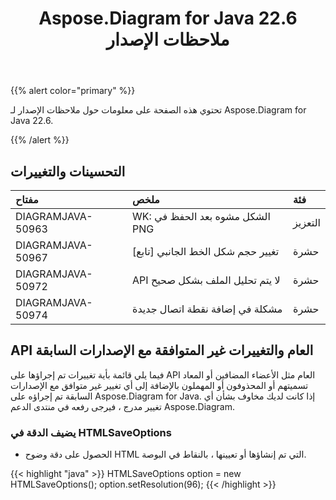 ﻿---
title: Aspose.Diagram for Java 22.6 ملاحظات الإصدار
type: docs
weight: 22
url: /ar/java/aspose-diagram-for-java-22-6-release-notes/
---
{{% alert color="primary" %}}

تحتوي هذه الصفحة على معلومات حول ملاحظات الإصدار لـ Aspose.Diagram for Java 22.6.

{{% /alert %}}
## **التحسينات والتغييرات**  ##

|**مفتاح**|**ملخص**|**فئة**|
|:- |:- |:- |
|DIAGRAMJAVA-50963|WK: الشكل مشوه بعد الحفظ في PNG|التعزيز|
|DIAGRAMJAVA-50967|تغيير حجم شكل الخط الجانبي [تابع]|حشرة|
|DIAGRAMJAVA-50972|API لا يتم تحليل الملف بشكل صحيح|حشرة|
|DIAGRAMJAVA-50974|مشكلة في إضافة نقطة اتصال جديدة|حشرة|

## **API العام والتغييرات غير المتوافقة مع الإصدارات السابقة**
فيما يلي قائمة بأية تغييرات تم إجراؤها على API العام مثل الأعضاء المضافين أو المعاد تسميتهم أو المحذوفون أو المهملون بالإضافة إلى أي تغيير غير متوافق مع الإصدارات السابقة تم إجراؤه على Aspose.Diagram for Java. إذا كانت لديك مخاوف بشأن أي تغيير مدرج ، فيرجى رفعه في منتدى الدعم Aspose.Diagram.

### **يضيف الدقة في HTMLSaveOptions**
- الحصول على دقة وضوح HTML التي تم إنشاؤها أو تعيينها ، بالنقاط في البوصة.

{{< highlight "java" >}}
HTMLSaveOptions option = new HTMLSaveOptions();
option.setResolution(96);
{{< /highlight >}}